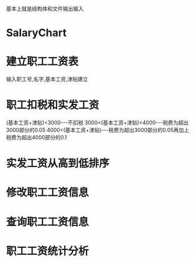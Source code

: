 
基本上就是结构体和文件输出输入

# SalaryChart
# 建立职工工资表
  输入职工号,名字,基本工资,津贴建立
# 职工扣税和实发工资 
   (基本工资+津贴)<3000---不扣税
   3000<(基本工资+津贴)<4000---税费为超出3000部分的0.05
   4000<(基本工资+津贴)---税费为超出3000部分的0.05再加上税费为超出4000部分的0.1
# 实发工资从高到低排序                
# 修改职工工资信息                  
# 查询职工工资信息                   
# 职工工资统计分析 
  

